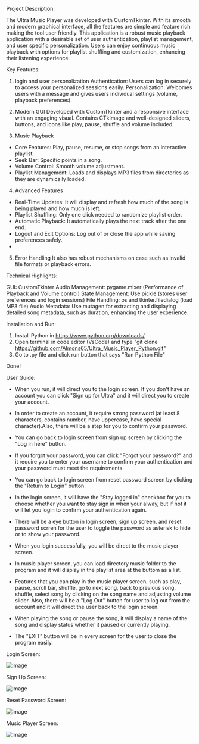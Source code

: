 Project Description:

The Ultra Music Player was developed with CustomTkinter. With its smooth and modern graphical interface, all the features are simple and feature rich making the tool user friendly. This application is a robust music playback application with a desirable set of user authentication, playlist management, 
and user specific personalization. Users can enjoy continuous music playback with options for playlist shuffling and customization, enhancing their listening experience.


Key Features:

1. login and user personalization
Authentication: Users can log in securely to access your personalized sessions easily.
Personalization: Welcomes users with a message and gives users individual settings (volume,
playback preferences).

3. Modern GUI
Developed with CustomTkinter and a responsive interface with an engaging visual.
Contains CTkImage and well-designed sliders, buttons, and icons like play, pause, shuffle and
volume included.

5. Music Playback
- Core Features: Play, pause, resume, or stop songs from an interactive playlist.
- Seek Bar: Specific points in a song.
- Volume Control: Smooth volume adjustment.
- Playlist Management: Loads and displays MP3 files from directories as they are dynamically
loaded.

4. Advanced Features
- Real-Time Updates: It will display and refresh how much of the song is being played and
how much is left.
- Playlist Shuffling: Only one click needed to randomize playlist order.
- Automatic Playback: It automatically plays the next track after the one end.
- Logout and Exit Options: Log out of or close the app while saving preferences safely.
- 
5. Error Handling
It also has robust mechanisms on case such as invalid file formats or playback errors.


Technical Highlights:

GUI: CustomTkinter
Audio Management: pygame.mixer (Performance of Playback and Volume control)
State Management: Use pickle (stores user preferences and login sessions)
File Handling: os and tkinter.filedialog (load MP3 file)
Audio Metadata: Use mutagen for extracting and displaying detailed song metadata, such as
duration, enhancing the user experience.





Installation and Run:

1. Install Python in https://www.python.org/downloads/
2. Open terminal in code editor (VsCode) and type "git clone https://github.com/Almons65/Ultra_Music_Player_Python.git"
3. Go to .py file and click run button that says "Run Python File"

Done!


User Guide:

- When you run, it will direct you to the login screen. If you don't have an account you can click "Sign up for Ultra" and it will direct you to create your account.
  
- In order to create an account, it require strong password (at least 8 characters, contains number, have uppercase, have special character).Also, there will be a step for you to confirm your password.

- You can go back to login screen from sign up screen by clicking the "Log in here" button.
  
- If you forgot your password, you can click "Forgot your password?" and it require you to enter your username to confirm your authentication and your password must meet the requirements.

- You can go back to login screen from reset password screen by clicking the "Return to Login" button.
  
- In the login screen, it will have the "Stay logged in" checkbox for you to choose whether you want to stay sign in when your alway, but if not it will let you login to confirm your authentication again.

- There will be a eye button in login screen, sign up screen, and reset password scrren for the user to toggle the password as asterisk to hide or to show your password. 
  
- When you login successfully, you will be direct to the music player screen.
  
- In music player screen, you can load directory music folder to the program and it will display in the playlist area at the buttom as a list.
  
- Features that you can play in the music player screen, such as play, pause, scroll bar, shuffle, go to next song, back to previous song, shuffle, select song by clicking on the song name and adjusting volume slider. Also, there will be a "Log Out" button for user to log out from the account and it will       direct the user back to the login screen.

- When playing the song or pause the song, it will display a name of the song and display status whether it paused or currently playing.
  
- The "EXIT" button will be in every screen for the user to close the program easily.





Login Screen:

  
![image](https://github.com/user-attachments/assets/1484dec8-d5b0-462c-a532-ca63dffe16dd)





Sign Up Screen:


![image](https://github.com/user-attachments/assets/f7ceef07-5fbb-4b3d-8490-84859855eff9)





Reset Password Screen:


![image](https://github.com/user-attachments/assets/e3391445-d4c9-4032-9d3a-43ce1ae4cc20)





Music Player Screen:


![image](https://github.com/user-attachments/assets/ab91232b-d861-4f3a-bba4-82be427edf6e)










  



  
